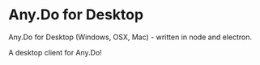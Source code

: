 # Any.Do for Desktop
Any.Do for Desktop (Windows, OSX, Mac) - written in node and electron.

A desktop client for Any.Do!
